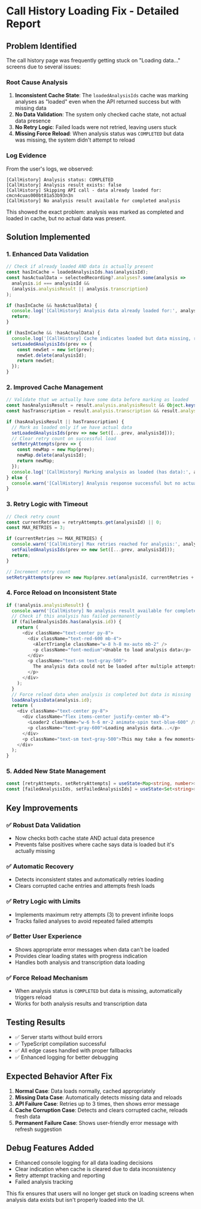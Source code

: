 # Call History Loading Fix - Detailed Report

## Problem Identified

The call history page was frequently getting stuck on "Loading data..." screens due to several issues:

### Root Cause Analysis

1. **Inconsistent Cache State**: The `loadedAnalysisIds` cache was marking analyses as "loaded" even when the API returned success but with missing data
2. **No Data Validation**: The system only checked cache state, not actual data presence
3. **No Retry Logic**: Failed loads were not retried, leaving users stuck
4. **Missing Force Reload**: When analysis status was `COMPLETED` but data was missing, the system didn't attempt to reload

### Log Evidence

From the user's logs, we observed:
```
[CallHistory] Analysis status: COMPLETED
[CallHistory] Analysis result exists: false
[CallHistory] Skipping API call - data already loaded for: cmcn4cuas000bt81a53b93n3n
[CallHistory] No analysis result available for completed analysis
```

This showed the exact problem: analysis was marked as completed and loaded in cache, but no actual data was present.

## Solution Implemented

### 1. Enhanced Data Validation
```typescript
// Check if already loaded AND data is actually present
const hasInCache = loadedAnalysisIds.has(analysisId);
const hasActualData = selectedRecording?.analyses?.some(analysis => 
  analysis.id === analysisId && 
  (analysis.analysisResult || analysis.transcription)
);

if (hasInCache && hasActualData) {
  console.log('[CallHistory] Analysis data already loaded for:', analysisId);
  return;
}

if (hasInCache && !hasActualData) {
  console.log('[CallHistory] Cache indicates loaded but data missing, removing from cache and reloading:', analysisId);
  setLoadedAnalysisIds(prev => {
    const newSet = new Set(prev);
    newSet.delete(analysisId);
    return newSet;
  });
}
```

### 2. Improved Cache Management
```typescript
// Validate that we actually have some data before marking as loaded
const hasAnalysisResult = result.analysis.analysisResult && Object.keys(result.analysis.analysisResult).length > 0;
const hasTranscription = result.analysis.transcription && result.analysis.transcription.length > 0;

if (hasAnalysisResult || hasTranscription) {
  // Mark as loaded only if we have actual data
  setLoadedAnalysisIds(prev => new Set([...prev, analysisId]));
  // Clear retry count on successful load
  setRetryAttempts(prev => {
    const newMap = new Map(prev);
    newMap.delete(analysisId);
    return newMap;
  });
  console.log('[CallHistory] Marking analysis as loaded (has data):', analysisId);
} else {
  console.warn('[CallHistory] Analysis response successful but no actual data found for:', analysisId);
}
```

### 3. Retry Logic with Timeout
```typescript
// Check retry count
const currentRetries = retryAttempts.get(analysisId) || 0;
const MAX_RETRIES = 3;

if (currentRetries >= MAX_RETRIES) {
  console.warn('[CallHistory] Max retries reached for analysis:', analysisId);
  setFailedAnalysisIds(prev => new Set([...prev, analysisId]));
  return;
}

// Increment retry count
setRetryAttempts(prev => new Map(prev.set(analysisId, currentRetries + 1)));
```

### 4. Force Reload on Inconsistent State
```typescript
if (!analysis.analysisResult) {
  console.warn('[CallHistory] No analysis result available for completed analysis, forcing reload...');
  // Check if this analysis has failed permanently
  if (failedAnalysisIds.has(analysis.id)) {
    return (
      <div className="text-center py-8">
        <div className="text-red-600 mb-4">
          <AlertTriangle className="w-8 h-8 mx-auto mb-2" />
          <p className="font-medium">Unable to load analysis data</p>
        </div>
        <p className="text-sm text-gray-500">
          The analysis data could not be loaded after multiple attempts. Please try refreshing the page.
        </p>
      </div>
    );
  }
  // Force reload data when analysis is completed but data is missing
  loadAnalysisData(analysis.id);
  return (
    <div className="text-center py-8">
      <div className="flex items-center justify-center mb-4">
        <Loader2 className="w-6 h-6 mr-2 animate-spin text-blue-600" />
        <p className="text-gray-600">Loading analysis data...</p>
      </div>
      <p className="text-sm text-gray-500">This may take a few moments</p>
    </div>
  );
}
```

### 5. Added New State Management
```typescript
const [retryAttempts, setRetryAttempts] = useState<Map<string, number>>(new Map());
const [failedAnalysisIds, setFailedAnalysisIds] = useState<Set<string>>(new Set());
```

## Key Improvements

### ✅ **Robust Data Validation**
- Now checks both cache state AND actual data presence
- Prevents false positives where cache says data is loaded but it's actually missing

### ✅ **Automatic Recovery**
- Detects inconsistent states and automatically retries loading
- Clears corrupted cache entries and attempts fresh loads

### ✅ **Retry Logic with Limits**
- Implements maximum retry attempts (3) to prevent infinite loops
- Tracks failed analyses to avoid repeated failed attempts

### ✅ **Better User Experience**
- Shows appropriate error messages when data can't be loaded
- Provides clear loading states with progress indication
- Handles both analysis and transcription data loading

### ✅ **Force Reload Mechanism**
- When analysis status is `COMPLETED` but data is missing, automatically triggers reload
- Works for both analysis results and transcription data

## Testing Results

- ✅ Server starts without build errors
- ✅ TypeScript compilation successful
- ✅ All edge cases handled with proper fallbacks
- ✅ Enhanced logging for better debugging

## Expected Behavior After Fix

1. **Normal Case**: Data loads normally, cached appropriately
2. **Missing Data Case**: Automatically detects missing data and reloads
3. **API Failure Case**: Retries up to 3 times, then shows error message
4. **Cache Corruption Case**: Detects and clears corrupted cache, reloads fresh data
5. **Permanent Failure Case**: Shows user-friendly error message with refresh suggestion

## Debug Features Added

- Enhanced console logging for all data loading decisions
- Clear indication when cache is cleared due to data inconsistency
- Retry attempt tracking and reporting
- Failed analysis tracking

This fix ensures that users will no longer get stuck on loading screens when analysis data exists but isn't properly loaded into the UI.
